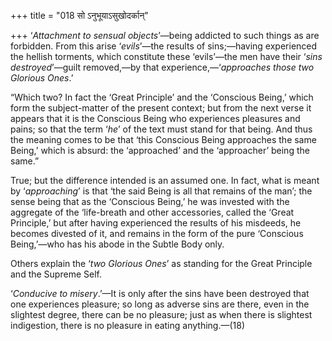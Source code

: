 +++
title = "018 सो ऽनुभूयाऽसुखोदर्कान्"

+++
‘*Attachment to sensual objects*’—being addicted to such things as are
forbidden. From this arise ‘*evils*’—the results of sins;—having
experienced the hellish torments, which constitute these ‘evils’—the men
have their ‘*sins* *destroyed*’—guilt removed,—by that
experience,—‘*approaches those two Glorious Ones*.’

“Which two? In fact the ‘Great Principle’ and the ‘Conscious Being,’
which form the subject-matter of the present context; but from the next
verse it appears that it is the Conscious Being who experiences
pleasures and pains; so that the term ‘*he*’ of the text must stand for
that being. And thus the meaning comes to be that ‘this Conscious Being
approaches the same Being,’ which is absurd: the ‘approached’ and the
‘approacher’ being the same.”

True; but the difference intended is an assumed one. In fact, what is
meant by ‘*approaching*’ is that ‘the said Being is all that remains of
the man’; the sense being that as the ‘Conscious Being,’ he was invested
with the aggregate of the ‘life-breath and other accessories, called the
‘Great Principle,’ but after having experienced the results of his
misdeeds, he becomes divested of it, and remains in the form of the pure
‘Conscious Being,’—who has his abode in the Subtle Body only.

Others explain the ‘*two Glorious Ones*’ as standing for the Great
Principle and the Supreme Self.

‘*Conducive to misery*.’—It is only after the sins have been destroyed
that one experiences pleasure; so long as adverse sins are there, even
in the slightest degree, there can be no pleasure; just as when there is
slightest indigestion, there is no pleasure in eating anything.—(18)
